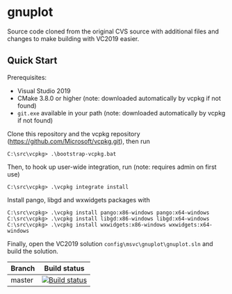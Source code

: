 # gnuplot

Source code cloned from the original CVS source with additional files and changes to make building with VC2019 easier. 

## Quick Start
Prerequisites:
- Visual Studio 2019
- CMake 3.8.0 or higher (note: downloaded automatically by vcpkg if not found)
- `git.exe` available in your path (note: downloaded automatically by vcpkg if not found)

Clone this repository and the vcpkg repository (https://github.com/Microsoft/vcpkg.git), then run
```
C:\src\vcpkg> .\bootstrap-vcpkg.bat
```
Then, to hook up user-wide integration, run (note: requires admin on first use)
```
C:\src\vcpkg> .\vcpkg integrate install
```
Install pango, libgd and wxwidgets packages with
```
C:\src\vcpkg> .\vcpkg install pango:x86-windows pango:x64-windows
C:\src\vcpkg> .\vcpkg install libgd:x86-windows libgd:x64-windows
C:\src\vcpkg> .\vcpkg install wxwidgets:x86-windows wxwidgets:x64-windows
```

Finally, open the VC2019 solution `config\msvc\gnuplot\gnuplot.sln` and build the solution.

| Branch | Build status |
| ------ | ------------ |
| master | [![Build status](https://ci.appveyor.com/api/projects/status/vnyn8yrfit4wewc0/branch/master?svg=true)](https://ci.appveyor.com/project/AlexanderTaeschner/gnuplot/branch/master) |
